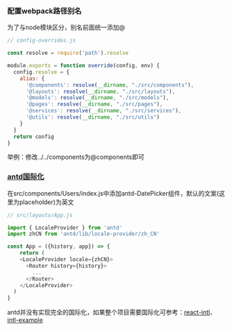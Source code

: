 ### 配置webpack路径别名
为了与node模块区分，别名前面统一添加@
```javascript
// config-overrides.js

const resolve = require('path').resolve

module.exports = function override(config, env) {
  config.resolve = {
    alias: {
      '@components': resolve(__dirname, "./src/components"),
      '@layouts': resolve(__dirname, "./src/layouts"),
      '@models': resolve(__dirname, "./src/models"),
      '@pages': resolve(__dirname, "./src/pages"),
      '@services': resolve(__dirname, "./src/services"),
      '@utils': resolve(__dirname, "./src/utils")
    }
  }
  return config
}
```
举例：修改../../components为@components即可

### [antd国际化](https://ant.design/docs/react/i18n-cn)
在src/components/Users/index.js中添加antd-DatePicker组件，默认的文案(这里为placeholder)为英文
```javascript
// src/layouts/App.js

import { LocaleProvider } from 'antd'
import zhCN from 'antd/lib/locale-provider/zh_CN'

const App = ({history, app}) => {
    return (
    <LocaleProvider locale={zhCN}>
      <Router history={history}>
        ...
      </Router>  
    </LocaleProvider>
  )
}

```
antd并没有实现完全的国际化，如果整个项目需要国际化可参考：[react-intl](https://github.com/yahoo/react-intl)、[intl-example](https://github.com/ant-design/intl-example)